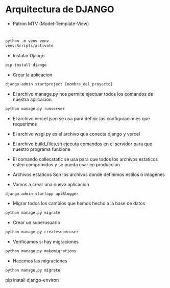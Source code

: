 # Arquitectura de DJANGO 
- Patron MTV (Model-Template-View)

# 
```py
python -m venv venv
venv/Scripts/activate
```

- Instalar Django
```py
pip install django
```
- Crear la aplicacion 
```py
django-admin startproject [nombre_del_proyecto]
```
- El archivo manage.py nos permite ejectuar todos los comandos de nuestra aplicacion
```py
python manage.py runserver
```
- El archivo vercel.json se usa para definir las configuraciones que requerimos
- El archivo wsgi.py es el archivo que conecta django y vercel
- El archivo build_files.sh ejecuta comandos en el servidor para que nuestro programa funcione
- El comando collecstatic se usa para que todos los archivos estaticos esten comprimidos y se pueda usar en produccion
- Archivos estaticos Son los archivos donde definimos estilos o imagenes

- Vamos a crear una nueva aplicacion
```py
django-admin startapp apiBlogger
```
- Migrar todos los cambios que hemos hecho a la base de datos
```py
python manage.py migrate
```
- Crear un superusuario
```py
python manage.py createsuperuser
```
- Verificamos si hay migraciones 
```py
python manage.py makemigrations
```
- Hacemos las migraciones
```py
python manage.py migrate
```

pip install django-environ